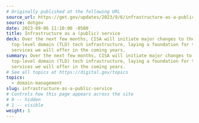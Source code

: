 ```yaml
---
# Originally published at the following URL
source_url: https://get.gov/updates/2023/9/6/infrastructure-as-a-public-service/
source: dotgov
date: 2023-09-06 11:10:00 -0500
title: Infrastructure as a (public) service
deck: Over the next few months, CISA will initiate major changes to the .gov
  top-level domain (TLD) tech infrastructure, laying a foundation for the
  services we will offer in the coming years.
summary: Over the next few months, CISA will initiate major changes to the .gov
  top-level domain (TLD) tech infrastructure, laying a foundation for the
  services we will offer in the coming years.
# See all topics at https://digital.gov/topics
topics:
  - domain-management
slug: infrastructure-as-a-public-service
# Controls how this page appears across the site
# 0 -- hidden
# 1 -- visible
weight: 1
---
```

